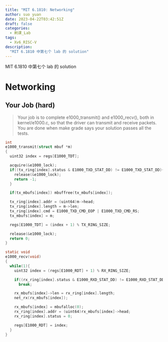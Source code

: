 ```yaml
---
title: "MIT 6.1810: Networking"
author: suo yuan
date: 2023-04-22T03:42:51Z
draft: false
categories:
  - 刷课_Lab
tags:
  - Xv6_RISC-V
description:
  "MIT 6.1810 中第七个 lab 的 solution"
---
```


<!--more-->
MIT 6.1810 中第七个 lab 的 solution
<!--more-->

# Networking

## Your Job (hard)

> Your job is to complete e1000_transmit() and e1000_recv(), both in kernel/e1000.c, so that the driver can transmit and receive packets. You are done when make grade says your solution passes all the tests. 


```c
int
e1000_transmit(struct mbuf *m)
{
  uint32 index = regs[E1000_TDT];

  acquire(&e1000_lock);
  if((tx_ring[index].status & E1000_TXD_STAT_DD) != E1000_TXD_STAT_DD){
    release(&e1000_lock);
    return -1;
  }

  if(tx_mbufs[index]) mbuffree(tx_mbufs[index]);

  tx_ring[index].addr = (uint64)m->head;
  tx_ring[index].length = m->len;
  tx_ring[index].cmd = E1000_TXD_CMD_EOP | E1000_TXD_CMD_RS;
  tx_mbufs[index] = m;

  regs[E1000_TDT] = (index + 1) % TX_RING_SIZE;

  release(&e1000_lock);
  return 0;
}

static void
e1000_recv(void)
{
  while(1){
    uint32 index = (regs[E1000_RDT] + 1) % RX_RING_SIZE;

    if((rx_ring[index].status & E1000_RXD_STAT_DD) != E1000_RXD_STAT_DD)
      break;

    rx_mbufs[index]->len = rx_ring[index].length;
    net_rx(rx_mbufs[index]);

    rx_mbufs[index] = mbufalloc(0);
    rx_ring[index].addr = (uint64)rx_mbufs[index]->head;
    rx_ring[index].status = 0;

    regs[E1000_RDT] = index;
  }
}
```
